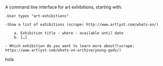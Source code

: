 A command line interface for art exhibitions, starting with:
	
    -User types "art-exhibitions"
	
	-Show a list of exhibitions (scrape: http://www.artlyst.com/whats-on/)
	
		a. Exhibition title - where - available until date
		b. […]
	
	- Which exhibition do you want to learn more about?(scrape: https://www.artlyst.com/whats-on-archive/young-gods/)


hola
